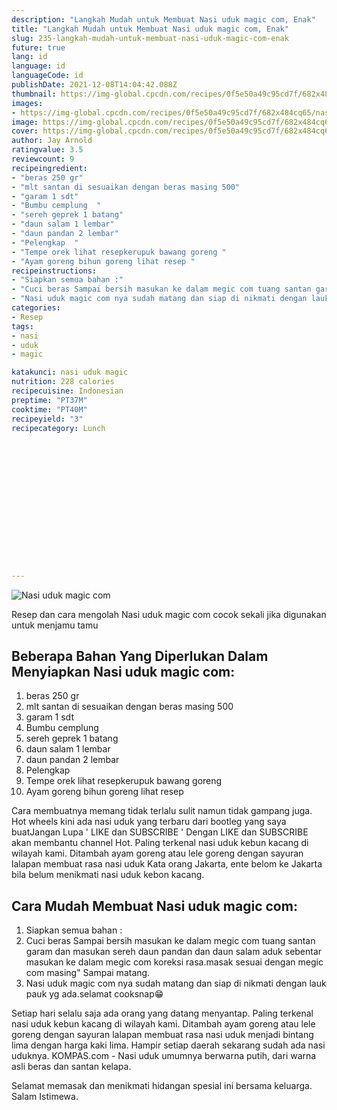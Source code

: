 ```yaml
---
description: "Langkah Mudah untuk Membuat Nasi uduk magic com, Enak"
title: "Langkah Mudah untuk Membuat Nasi uduk magic com, Enak"
slug: 235-langkah-mudah-untuk-membuat-nasi-uduk-magic-com-enak
future: true
lang: id
language: id
languageCode: id
publishDate: 2021-12-08T14:04:42.088Z 
thumbnail: https://img-global.cpcdn.com/recipes/0f5e50a49c95cd7f/682x484cq65/nasi-uduk-magic-com-foto-resep-utama.png
images:
- https://img-global.cpcdn.com/recipes/0f5e50a49c95cd7f/682x484cq65/nasi-uduk-magic-com-foto-resep-utama.png
image: https://img-global.cpcdn.com/recipes/0f5e50a49c95cd7f/682x484cq65/nasi-uduk-magic-com-foto-resep-utama.png
cover: https://img-global.cpcdn.com/recipes/0f5e50a49c95cd7f/682x484cq65/nasi-uduk-magic-com-foto-resep-utama.png
author: Jay Arnold
ratingvalue: 3.5
reviewcount: 9
recipeingredient:
- "beras 250 gr"
- "mlt santan di sesuaikan dengan beras masing 500"
- "garam 1 sdt"
- "Bumbu cemplung  "
- "sereh geprek 1 batang"
- "daun salam 1 lembar"
- "daun pandan 2 lembar"
- "Pelengkap  "
- "Tempe orek lihat resepkerupuk bawang goreng "
- "Ayam goreng bihun goreng lihat resep "
recipeinstructions:
- "Siapkan semua bahan :"
- "Cuci beras Sampai bersih masukan ke dalam megic com tuang santan garam dan masukan sereh daun pandan dan daun salam aduk sebentar masukan ke dalam megic com koreksi rasa.masak sesuai dengan megic com masing&#34; Sampai matang."
- "Nasi uduk magic com nya sudah matang dan siap di nikmati dengan lauk pauk yg ada.selamat cooksnap😁"
categories:
- Resep
tags:
- nasi
- uduk
- magic

katakunci: nasi uduk magic 
nutrition: 228 calories
recipecuisine: Indonesian
preptime: "PT37M"
cooktime: "PT40M"
recipeyield: "3"
recipecategory: Lunch


     
    
    
    
    
    
    
    
    
    
    
      
    
---
```



![Nasi uduk magic com](https://img-global.cpcdn.com/recipes/0f5e50a49c95cd7f/682x484cq65/nasi-uduk-magic-com-foto-resep-utama.png)

Resep dan cara mengolah  Nasi uduk magic com cocok sekali jika digunakan untuk menjamu tamu

<!--inarticleads1-->

## Beberapa Bahan Yang Diperlukan Dalam Menyiapkan Nasi uduk magic com:

1. beras 250 gr
1. mlt santan di sesuaikan dengan beras masing 500
1. garam 1 sdt
1. Bumbu cemplung  
1. sereh geprek 1 batang
1. daun salam 1 lembar
1. daun pandan 2 lembar
1. Pelengkap  
1. Tempe orek lihat resepkerupuk bawang goreng 
1. Ayam goreng bihun goreng lihat resep 

Cara membuatnya memang tidak terlalu sulit namun tidak gampang juga. Hot wheels kini ada nasi uduk yang terbaru dari bootleg yang saya buatJangan Lupa &#39; LIKE dan SUBSCRIBE &#39; Dengan LIKE dan SUBSCRIBE akan membantu channel Hot. Paling terkenal nasi uduk kebun kacang di wilayah kami. Ditambah ayam goreng atau lele goreng dengan sayuran lalapan membuat rasa nasi uduk Kata orang Jakarta, ente belom ke Jakarta bila belum menikmati nasi uduk kebon kacang. 

<!--inarticleads2-->

## Cara Mudah Membuat Nasi uduk magic com:

1. Siapkan semua bahan :
1. Cuci beras Sampai bersih masukan ke dalam megic com tuang santan garam dan masukan sereh daun pandan dan daun salam aduk sebentar masukan ke dalam megic com koreksi rasa.masak sesuai dengan megic com masing&#34; Sampai matang.
1. Nasi uduk magic com nya sudah matang dan siap di nikmati dengan lauk pauk yg ada.selamat cooksnap😁


Setiap hari selalu saja ada orang yang datang menyantap. Paling terkenal nasi uduk kebun kacang di wilayah kami. Ditambah ayam goreng atau lele goreng dengan sayuran lalapan membuat rasa nasi uduk menjadi bintang lima dengan harga kaki lima. Hampir setiap daerah sekarang sudah ada nasi uduknya. KOMPAS.com - Nasi uduk umumnya berwarna putih, dari warna asli beras dan santan kelapa. 

Selamat memasak dan menikmati hidangan spesial ini bersama keluarga. Salam Istimewa.
